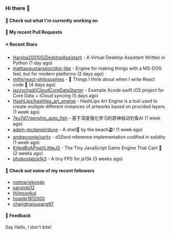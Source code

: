 ### Hi there 👋

#### 👷 Check out what I'm currently working on

#### 🔨 My recent Pull Requests


#### ⭐ Recent Stars

- [Harsha200105/DesktopAssistant](https://github.com/Harsha200105/DesktopAssistant) - A Virtual Desktop Assistant Written in Python (1 day ago)
- [mattiasgustavsson/dos-like](https://github.com/mattiasgustavsson/dos-like) - Engine for making things with a MS-DOS feel, but for modern platforms (2 days ago)
- [mithi/react-philosophies](https://github.com/mithi/react-philosophies) - 🧘  Things I think about when I write React code 🧘  (4 days ago)
- [jazzychad/iCloudCoreDataStarter](https://github.com/jazzychad/iCloudCoreDataStarter) - Example Xcode swift iOS project for Core Data &#43; iCloud syncing (5 days ago)
- [HashLips/hashlips_art_engine](https://github.com/HashLips/hashlips_art_engine) - HashLips Art Engine is a tool used to create multiple different instances of artworks based on provided layers. (1 week ago)
- [7eu7d7/genshin_auto_fish](https://github.com/7eu7d7/genshin_auto_fish) - 基于深度强化学习的原神自动钓鱼AI (1 week ago)
- [adam-mcdaniel/dune](https://github.com/adam-mcdaniel/dune) - A shell🐚 by the beach🏖️! (1 week ago)
- [andrecronje/rarity](https://github.com/andrecronje/rarity) - d20srd reference implementation codified in solidity (1 week ago)
- [KilledByAPixel/LittleJS](https://github.com/KilledByAPixel/LittleJS) - The Tiny JavaScript Game Engine That Can! 🚂 (2 weeks ago)
- [phoboslab/q1k3](https://github.com/phoboslab/q1k3) - A tiny FPS for js13k (3 weeks ago)

#### 👯 Check out some of my recent followers

- [notmariekondo](https://github.com/notmariekondo)
- [sarutobi12](https://github.com/sarutobi12)
- [Hiimsonkul](https://github.com/Hiimsonkul)
- [hoanbi1812000](https://github.com/hoanbi1812000)
- [changtraixuqang97](https://github.com/changtraixuqang97)

#### 💬 Feedback

Say Hello, I don't bite!